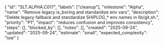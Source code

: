 {
  "id": "SLT.ALPHA.C017",
  "labels": ["cleanup"],
  "milestone": "Alpha",
  "name": "Remove legacy is_boring and standardize env vars",
  "description": "Delete legacy fallback and standardize SHIPLOG_* env names in lib/git.sh.",
  "priority": "P1",
  "impact": "reduces confusion and improves consistency",
  "steps": [],
  "blocked_by": [],
  "notes": [],
  "created": "2025-09-24",
  "updated": "2025-09-24",
  "estimate": "small",
  "expected_complexity": "low"
}

